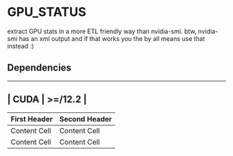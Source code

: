 # GPU_STATUS
extract GPU stats in a more ETL friendly way than nvidia-smi. btw, nvidia-smi has an xml output and if that works you 
the by all means use that instead :)

## Dependencies

 ------------------
 | CUDA | >=/12.2 |
 ------------------

| First Header  | Second Header |
| ------------- | ------------- |
| Content Cell  | Content Cell  |
| Content Cell  | Content Cell  |
